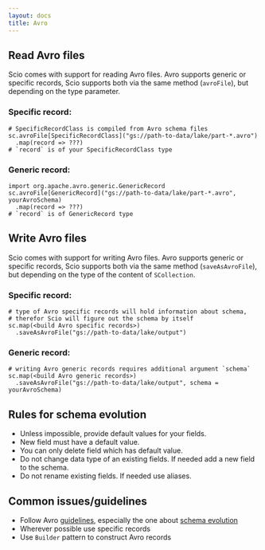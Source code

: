 ```yaml
---
layout: docs
title: Avro
---
```


## Read Avro files

Scio comes with support for reading Avro files. Avro supports generic or specific records, Scio supports both via the same method (`avroFile`), but depending on the type parameter.

### Specific record:

```
# SpecificRecordClass is compiled from Avro schema files
sc.avroFile[SpecificRecordClass]("gs://path-to-data/lake/part-*.avro")
  .map(record => ???)
# `record` is of your SpecificRecordClass type
```

### Generic record:

```
import org.apache.avro.generic.GenericRecord
sc.avroFile[GenericRecord]("gs://path-to-data/lake/part-*.avro", yourAvroSchema)
  .map(record => ???)
# `record` is of GenericRecord type
```

## Write Avro files

Scio comes with support for writing Avro files. Avro supports generic or specific records, Scio supports both via the same method (`saveAsAvroFile`), but depending on the type of the content of `SCollection`.

### Specific record:

```
# type of Avro specific records will hold information about schema,
# therefor Scio will figure out the schema by itself
sc.map(<build Avro specific records>)
  .saveAsAvroFile("gs://path-to-data/lake/output")
```

### Generic record:

```
# writing Avro generic records requires additional argument `schema`
sc.map(<build Avro generic records>)
  .saveAsAvroFile("gs://path-to-data/lake/output", schema = yourAvroSchema)
```

## Rules for schema evolution

* Unless impossible, provide default values for your fields.
* New field must have a default value.
* You can only delete field which has default value.
* Do not change data type of an existing fields. If needed add a new field to the schema.
* Do not rename existing fields. If needed use aliases.

## Common issues/guidelines

* Follow Avro [guidelines](http://avro.apache.org/docs/current/spec.html), especially the one about [schema evolution](https://github.com/spotify/scio/wiki/Avro#rules-for-schema-evolution)
* Wherever possible use specific records
* Use `Builder` pattern to construct Avro records